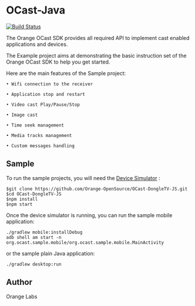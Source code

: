 # OCast-Java
[![Build Status](https://travis-ci.org/Orange-OpenSource/OCast-Java.png)](https://travis-ci.org/Orange-OpenSource/OCast-Java)

The Orange OCast SDK provides all required API to implement cast enabled applications and devices.

The Example project aims at demonstrating the basic instruction set of the Orange OCast SDK to help you get started.

Here are the main features of the Sample project:


```
• Wifi connection to the receiver

• Application stop and restart

• Video cast Play/Pause/Stop

• Image cast

• Time seek management

• Media tracks management

• Custom messages handling
```

## Sample

To run the sample projects, you will need the [Device Simulator](https://github.com/Orange-OpenSource/OCast-DongleTV-JS) :
```
$git clone https://github.com/Orange-OpenSource/OCast-DongleTV-JS.git
$cd OCast-DongleTV-JS
$npm install
$npm start
```
Once the device simulator is running, you can run the sample mobile application:
```
./gradlew mobile:installDebug
adb shell am start -n org.ocast.sample.mobile/org.ocast.sample.mobile.MainActivity
```
or the sample plain Java application:
```
./gradlew desktop:run
```

## Author

Orange Labs
